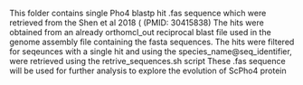 This folder contains single Pho4 blastp hit .fas sequence which were retrieved from the Shen et al 2018 ( (PMID: 30415838)
The hits were obtained from an already orthomcl_out reciprocal blast file used in the genome assembly file containing the fasta sequences. 
The hits were filtered for seqeunces with a single hit and using the species_name@seq_identifier, were retrieved using the retrive_sequences.sh script 
These .fas sequence will be used for further analysis to explore the evolution of ScPho4 protein 
